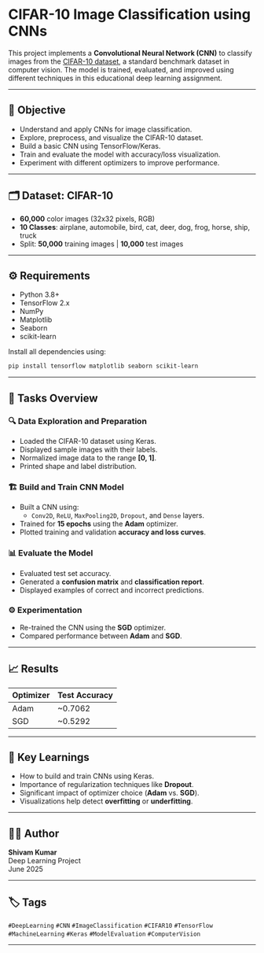 # CIFAR-10 Image Classification using CNNs

This project implements a **Convolutional Neural Network (CNN)** to classify images from the [CIFAR-10 dataset](https://www.cs.toronto.edu/~kriz/cifar.html), a standard benchmark dataset in computer vision. The model is trained, evaluated, and improved using different techniques in this educational deep learning assignment.

---

## 🎯 Objective

- Understand and apply CNNs for image classification.
- Explore, preprocess, and visualize the CIFAR-10 dataset.
- Build a basic CNN using TensorFlow/Keras.
- Train and evaluate the model with accuracy/loss visualization.
- Experiment with different optimizers to improve performance.

---

## 🗂 Dataset: CIFAR-10

- **60,000** color images (32x32 pixels, RGB)
- **10 Classes**: airplane, automobile, bird, cat, deer, dog, frog, horse, ship, truck
- Split: **50,000** training images | **10,000** test images

---

## ⚙️ Requirements

- Python 3.8+
- TensorFlow 2.x
- NumPy
- Matplotlib
- Seaborn
- scikit-learn

Install all dependencies using:

```bash
pip install tensorflow matplotlib seaborn scikit-learn
```

---

## 🧪 Tasks Overview

### 🔍 Data Exploration and Preparation
- Loaded the CIFAR-10 dataset using Keras.
- Displayed sample images with their labels.
- Normalized image data to the range **[0, 1]**.
- Printed shape and label distribution.

### 🏗 Build and Train CNN Model
- Built a CNN using:
  - `Conv2D`, `ReLU`, `MaxPooling2D`, `Dropout`, and `Dense` layers.
- Trained for **15 epochs** using the **Adam** optimizer.
- Plotted training and validation **accuracy and loss curves**.

### 📊 Evaluate the Model
- Evaluated test set accuracy.
- Generated a **confusion matrix** and **classification report**.
- Displayed examples of correct and incorrect predictions.

### ⚙️ Experimentation
- Re-trained the CNN using the **SGD** optimizer.
- Compared performance between **Adam** and **SGD**.

---

## 📈 Results

| Optimizer | Test Accuracy |
|-----------|---------------|
| Adam      | ~0.7062       |
| SGD       | ~0.5292       |

---

## 🧠 Key Learnings

- How to build and train CNNs using Keras.
- Importance of regularization techniques like **Dropout**.
- Significant impact of optimizer choice (**Adam** vs. **SGD**).
- Visualizations help detect **overfitting** or **underfitting**.

---

## 👨‍💻 Author

**Shivam Kumar**  
Deep Learning Project  
June 2025

---

## 🏷️ Tags

`#DeepLearning` `#CNN` `#ImageClassification` `#CIFAR10` `#TensorFlow` `#MachineLearning` `#Keras` `#ModelEvaluation` `#ComputerVision`

---

